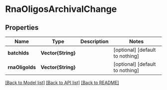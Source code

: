 # RnaOligosArchivalChange


## Properties
Name | Type | Description | Notes
------------ | ------------- | ------------- | -------------
**batchIds** | **Vector{String}** |  | [optional] [default to nothing]
**rnaOligoIds** | **Vector{String}** |  | [optional] [default to nothing]


[[Back to Model list]](../README.md#models) [[Back to API list]](../README.md#api-endpoints) [[Back to README]](../README.md)


